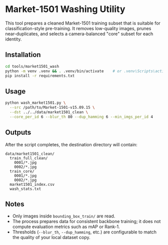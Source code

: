 # Market-1501 Washing Utility

This tool prepares a cleaned Market-1501 training subset that is suitable for
classification-style pre-training. It removes low-quality images, prunes
near-duplicates, and selects a camera-balanced "core" subset for each identity.

## Installation

```bash
cd tools/market1501_wash
python -m venv .venv && . .venv/bin/activate    # or .venv\Scripts\activate on Windows
pip install -r requirements.txt
```

## Usage

```bash
python wash_market1501.py \
  --src /path/to/Market-1501-v15.09.15 \
  --dst ../../data/market1501_clean \
  --core_per_id 6 --blur_th 80 --dup_hamming 6 --min_imgs_per_id 4
```

## Outputs

After the script completes, the destination directory will contain:

```
data/market1501_clean/
  train_full_clean/
    0001/*.jpg
    0002/*.jpg
  train_core/
    0001/*.jpg
    0002/*.jpg
  market1501_index.csv
  wash_stats.txt
```

## Notes

* Only images inside `bounding_box_train/` are read.
* The process prepares data for consistent backbone training; it does not
  compute evaluation metrics such as mAP or Rank-1.
* Thresholds (`--blur_th`, `--dup_hamming`, etc.) are configurable to match the
  quality of your local dataset copy.
